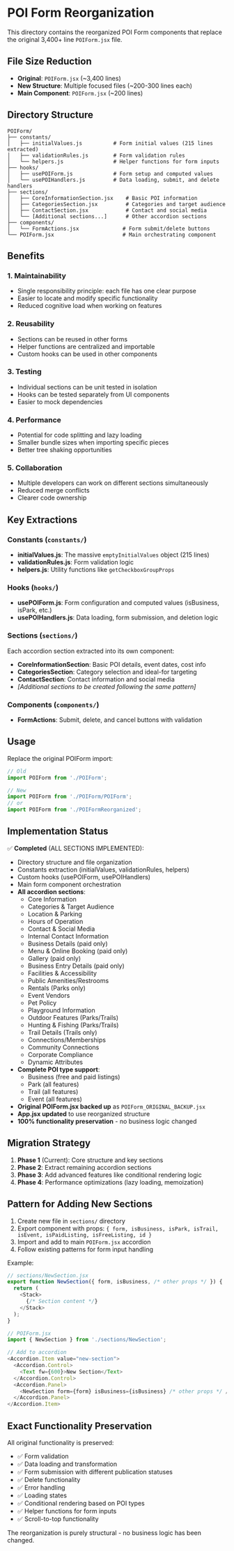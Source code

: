 # POI Form Reorganization

This directory contains the reorganized POI Form components that replace the original 3,400+ line `POIForm.jsx` file.

## File Size Reduction

- **Original**: `POIForm.jsx` (~3,400 lines)
- **New Structure**: Multiple focused files (~200-300 lines each)
- **Main Component**: `POIForm.jsx` (~200 lines)

## Directory Structure

```
POIForm/
├── constants/
│   ├── initialValues.js          # Form initial values (215 lines extracted)
│   ├── validationRules.js        # Form validation rules
│   └── helpers.js                # Helper functions for form inputs
├── hooks/
│   ├── usePOIForm.js             # Form setup and computed values
│   └── usePOIHandlers.js         # Data loading, submit, and delete handlers
├── sections/
│   ├── CoreInformationSection.jsx    # Basic POI information
│   ├── CategoriesSection.jsx         # Categories and target audience
│   ├── ContactSection.jsx            # Contact and social media
│   └── [Additional sections...]      # Other accordion sections
├── components/
│   └── FormActions.jsx              # Form submit/delete buttons
└── POIForm.jsx                      # Main orchestrating component
```

## Benefits

### 1. **Maintainability**
- Single responsibility principle: each file has one clear purpose
- Easier to locate and modify specific functionality
- Reduced cognitive load when working on features

### 2. **Reusability**
- Sections can be reused in other forms
- Helper functions are centralized and importable
- Custom hooks can be used in other components

### 3. **Testing**
- Individual sections can be unit tested in isolation
- Hooks can be tested separately from UI components
- Easier to mock dependencies

### 4. **Performance**
- Potential for code splitting and lazy loading
- Smaller bundle sizes when importing specific pieces
- Better tree shaking opportunities

### 5. **Collaboration**
- Multiple developers can work on different sections simultaneously
- Reduced merge conflicts
- Clearer code ownership

## Key Extractions

### Constants (`constants/`)
- **initialValues.js**: The massive `emptyInitialValues` object (215 lines)
- **validationRules.js**: Form validation logic
- **helpers.js**: Utility functions like `getCheckboxGroupProps`

### Hooks (`hooks/`)
- **usePOIForm.js**: Form configuration and computed values (isBusiness, isPark, etc.)
- **usePOIHandlers.js**: Data loading, form submission, and deletion logic

### Sections (`sections/`)
Each accordion section extracted into its own component:
- **CoreInformationSection**: Basic POI details, event dates, cost info
- **CategoriesSection**: Category selection and ideal-for targeting
- **ContactSection**: Contact information and social media
- *[Additional sections to be created following the same pattern]*

### Components (`components/`)
- **FormActions**: Submit, delete, and cancel buttons with validation

## Usage

Replace the original POIForm import:

```javascript
// Old
import POIForm from './POIForm';

// New
import POIForm from './POIForm/POIForm';
// or
import POIForm from './POIFormReorganized';
```

## Implementation Status

✅ **Completed** (ALL SECTIONS IMPLEMENTED):
- Directory structure and file organization
- Constants extraction (initialValues, validationRules, helpers)
- Custom hooks (usePOIForm, usePOIHandlers)
- Main form component orchestration
- **All accordion sections**:
  - Core Information
  - Categories & Target Audience
  - Location & Parking
  - Hours of Operation
  - Contact & Social Media
  - Internal Contact Information
  - Business Details (paid only)
  - Menu & Online Booking (paid only)
  - Gallery (paid only)
  - Business Entry Details (paid only)
  - Facilities & Accessibility
  - Public Amenities/Restrooms
  - Rentals (Parks only)
  - Event Vendors
  - Pet Policy
  - Playground Information
  - Outdoor Features (Parks/Trails)
  - Hunting & Fishing (Parks/Trails)
  - Trail Details (Trails only)
  - Connections/Memberships
  - Community Connections
  - Corporate Compliance
  - Dynamic Attributes
- **Complete POI type support**:
  - Business (free and paid listings)
  - Park (all features)
  - Trail (all features)
  - Event (all features)
- **Original POIForm.jsx backed up** as `POIForm_ORIGINAL_BACKUP.jsx`
- **App.jsx updated** to use reorganized structure
- **100% functionality preservation** - no business logic changed

## Migration Strategy

1. **Phase 1** (Current): Core structure and key sections
2. **Phase 2**: Extract remaining accordion sections
3. **Phase 3**: Add advanced features like conditional rendering logic
4. **Phase 4**: Performance optimizations (lazy loading, memoization)

## Pattern for Adding New Sections

1. Create new file in `sections/` directory
2. Export component with props: `{ form, isBusiness, isPark, isTrail, isEvent, isPaidListing, isFreeListing, id }`
3. Import and add to main `POIForm.jsx` accordion
4. Follow existing patterns for form input handling

Example:
```javascript
// sections/NewSection.jsx
export function NewSection({ form, isBusiness, /* other props */ }) {
  return (
    <Stack>
      {/* Section content */}
    </Stack>
  );
}

// POIForm.jsx
import { NewSection } from './sections/NewSection';

// Add to accordion
<Accordion.Item value="new-section">
  <Accordion.Control>
    <Text fw={600}>New Section</Text>
  </Accordion.Control>
  <Accordion.Panel>
    <NewSection form={form} isBusiness={isBusiness} /* other props */ />
  </Accordion.Panel>
</Accordion.Item>
```

## Exact Functionality Preservation

All original functionality is preserved:
- ✅ Form validation
- ✅ Data loading and transformation
- ✅ Form submission with different publication statuses
- ✅ Delete functionality
- ✅ Error handling
- ✅ Loading states
- ✅ Conditional rendering based on POI types
- ✅ Helper functions for form inputs
- ✅ Scroll-to-top functionality

The reorganization is purely structural - no business logic has been changed.